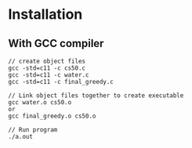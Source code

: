 # Installation

## With GCC compiler
```
// create object files
gcc -std=c11 -c cs50.c
gcc -std=c11 -c water.c
gcc -std=c11 -c final_greedy.c

// Link object files together to create executable
gcc water.o cs50.o
or
gcc final_greedy.o cs50.o

// Run program
./a.out
```
